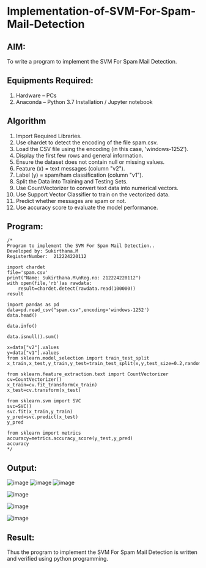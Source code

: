 # Implementation-of-SVM-For-Spam-Mail-Detection

## AIM:
To write a program to implement the SVM For Spam Mail Detection.

## Equipments Required:
1. Hardware – PCs
2. Anaconda – Python 3.7 Installation / Jupyter notebook

## Algorithm
1.  Import Required Libraries.
2.  Use chardet to detect the encoding of the file spam.csv.
3.  Load the CSV file using the encoding (in this case, 'windows-1252').
4. Display the first few rows and general information. 
5. Ensure the dataset does not contain null or missing values.
6. Feature (x) = text messages (column "v2").
7. Label (y) = spam/ham classification (column "v1").
8. Split the Data into Training and Testing Sets.
9. Use CountVectorizer to convert text data into numerical vectors.
10. Use Support Vector Classifier to train on the vectorized data.
11. Predict whether messages are spam or not.
12. Use accuracy score to evaluate the model performance.

## Program:
```
/*
Program to implement the SVM For Spam Mail Detection..
Developed by: Sukirthana.M
RegisterNumber:  212224220112

import chardet
file='spam.csv'
print("Name: Sukirthana.M\nReg.no: 212224220112")
with open(file,'rb')as rawdata:
    result=chardet.detect(rawdata.read(100000))
result

import pandas as pd
data=pd.read_csv("spam.csv",encoding='windows-1252')
data.head()

data.info()

data.isnull().sum()

x=data["v2"].values
y=data["v1"].values
from sklearn.model_selection import train_test_split
x_train,x_test,y_train,y_test=train_test_split(x,y,test_size=0.2,random_state=0)

from sklearn.feature_extraction.text import CountVectorizer
cv=CountVectorizer()
x_train=cv.fit_transform(x_train)
x_test=cv.transform(x_test)

from sklearn.svm import SVC
svc=SVC()
svc.fit(x_train,y_train)
y_pred=svc.predict(x_test)
y_pred

from sklearn import metrics
accuracy=metrics.accuracy_score(y_test,y_pred)
accuracy
*/
```

## Output:
![image](https://github.com/user-attachments/assets/4f02fdf7-d4ab-454f-8587-b59c3773415b)
![image](https://github.com/user-attachments/assets/6b5e5847-6252-480c-a13d-6e4de41c1330)
![image](https://github.com/user-attachments/assets/5db41d3f-76e9-45c9-ab07-d76c5405173f)

![image](https://github.com/user-attachments/assets/cacb5e4c-32de-4078-92a9-3335482fb860)

![image](https://github.com/user-attachments/assets/7dd5894f-b005-431d-aa36-ed1104cd0716)

![image](https://github.com/user-attachments/assets/221dd448-abba-43c9-9e20-6eb6e7062ee4)



## Result:
Thus the program to implement the SVM For Spam Mail Detection is written and verified using python programming.
